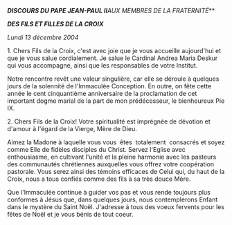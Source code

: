 ***DISCOURS DU PAPE JEAN-PAUL II**AUX MEMBRES DE LA FRATERNITÉ***

***DES FILS ET FILLES DE LA CROIX***

*Lundi 13 décembre 2004*

1. Chers Fils de la Croix, c'est avec joie que je vous accueille aujourd'hui et que je vous salue cordialement. Je salue le Cardinal Andrea Maria Deskur qui vous accompagne, ainsi que les responsables de votre Institut.

Notre rencontre revêt une valeur singulière, car elle se déroule à quelques jours de la solennité de l'Immaculée Conception. En outre, on fête cette année le cent cinquantième anniversaire de la proclamation de cet important dogme marial de la part de mon prédécesseur, le bienheureux Pie IX.

2. Chers Fils de la Croix! Votre spiritualité est imprégnée de dévotion et d'amour à l'égard de la Vierge, Mère de Dieu.

Aimez la Madone à laquelle vous vous  êtes  totalement  consacrés et soyez comme Elle de fidèles disciples du Christ. Servez l'Eglise avec enthousiasme, en cultivant l'unité et la pleine harmonie avec les pasteurs des communautés chrétiennes auxquelles vous offrez votre coopération pastorale. Vous serez ainsi des témoins efficaces de Celui qui, du haut de la Croix, nous a tous confiés comme des fils à sa très douce Mère.

Que l'Immaculée continue à guider vos pas et vous rende toujours plus conformes à Jésus que, dans quelques jours, nous contemplerons Enfant dans le mystère du Saint Noël. J'adresse à tous des voeux fervents pour les fêtes de Noël et je vous bénis de tout coeur.